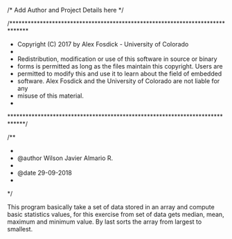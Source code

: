 /* Add Author and Project Details here */

/******************************************************************************
 * Copyright (C) 2017 by Alex Fosdick - University of Colorado
 *
 * Redistribution, modification or use of this software in source or binary
 * forms is permitted as long as the files maintain this copyright. Users are
 * permitted to modify this and use it to learn about the field of embedded
 * software. Alex Fosdick and the University of Colorado are not liable for any
 * misuse of this material.
 *
 *****************************************************************************/


/**

 *
 * @author Wilson Javier Almario R.
 *
 * @date 29-09-2018
 *
 */

This program basically take a set of data stored in an array and compute basic statistics values, for this exercise from set of data gets median, mean, maximum and minimum value. By last sorts the array from largest to smallest.
